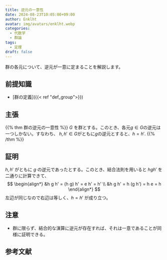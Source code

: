```yaml
---
title: 逆元の一意性
date: 2024-08-23T10:05:00+09:00
author: Enklht
avatar: img/avatars/enklht.webp
categories:
  - 代数学
  - 群論
tags:
  - 定理
draft: false
---
```


群の各元について、逆元が一意に定まることを解説します。

<!--more-->

## 前提知識

- [群の定義]({{< ref "def_group">}})

## 主張

{{% thm 群の逆元の一意性 %}}
$G$ を群とする。このとき、各元$g \in G$の逆元は一つしかない。すなわち、
$h, h' \in G$がともに$g$の逆元とすると、$h= h'.$
{{% /thm %}}

## 証明

$h, h'$ がともに $g$ の逆元であったとする。このとき、結合法則を用いると $hgh'$ を二通りに計算できて、
$$
\begin{align*}
  &h g h' = (h g) h' = e h' = h' \\
  &h g h' = h (g h') = h e = h
\end{align*}
$$
左辺が同じなので右辺は等しく、$h = h'$ が成り立つ。

## 注意

- 群に限らず、結合的な演算に逆元が存在すれば、それは一意であることが同様に証明できる。

## 参考文献
